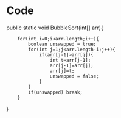 # Code

public static void BubbleSort(int[] arr){

        for(int i=0;i<arr.length;i++){
            boolean unswapped = true;
            for(int j=1;j<arr.length-i;j++){
                if(arr[j-1]>arr[j]){
                    int t=arr[j-1];
                    arr[j-1]=arr[j];
                    arr[j]=t;
                    unswapped = false;
                }
            }
            if(unswapped) break;
        }
        
}
